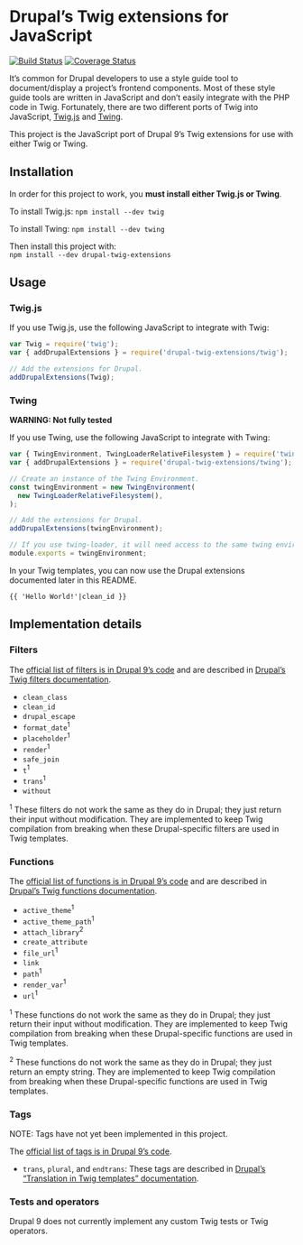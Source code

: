 # Drupal’s Twig extensions for JavaScript

[![Build Status](https://travis-ci.com/JohnAlbin/drupal-twig-extensions.svg?branch=development)](https://travis-ci.com/JohnAlbin/drupal-twig-extensions)
[![Coverage Status](https://coveralls.io/repos/JohnAlbin/drupal-twig-extensions/badge.svg?branch=development)](https://coveralls.io/r/JohnAlbin/drupal-twig-extensions?branch=development)

It’s common for Drupal developers to use a style guide tool to document/display a project’s frontend components. Most of these style guide tools are written in JavaScript and don’t easily integrate with the PHP code in Twig. Fortunately, there are two different ports of Twig into JavaScript, [Twig.js](https://github.com/twigjs/twig.js/) and [Twing](https://github.com/NightlyCommit/twing).

This project is the JavaScript port of Drupal 9’s Twig extensions for use with either Twig or Twing.

## Installation

In order for this project to work, you **must install either Twig.js or Twing**.

To install Twig.js: `npm install --dev twig`

To install Twing: `npm install --dev twing`

Then install this project with:<br />
`npm install --dev drupal-twig-extensions`

## Usage

### Twig.js

If you use Twig.js, use the following JavaScript to integrate with Twig:

```javascript
var Twig = require('twig');
var { addDrupalExtensions } = require('drupal-twig-extensions/twig');

// Add the extensions for Drupal.
addDrupalExtensions(Twig);
```

### Twing

**WARNING: Not fully tested**

If you use Twing, use the following JavaScript to integrate with Twing:

```javascript
var { TwingEnvironment, TwingLoaderRelativeFilesystem } = require('twing');
var { addDrupalExtensions } = require('drupal-twig-extensions/twing');

// Create an instance of the Twing Environment.
const twingEnvironment = new TwingEnvironment(
  new TwingLoaderRelativeFilesystem(),
);

// Add the extensions for Drupal.
addDrupalExtensions(twingEnvironment);

// If you use twing-loader, it will need access to the same twing environment.
module.exports = twingEnvironment;
```

In your Twig templates, you can now use the Drupal extensions documented later in this README.

```twig
{{ 'Hello World!'|clean_id }}
```

## Implementation details

### Filters

The [official list of filters is in Drupal 9’s code](https://api.drupal.org/api/drupal/core%21lib%21Drupal%21Core%21Template%21TwigExtension.php/function/TwigExtension%3A%3AgetFilters/9) and are described in [Drupal’s Twig filters documentation](https://www.drupal.org/docs/theming-drupal/twig-in-drupal/filters-modifying-variables-in-twig-templates).

- `clean_class`
- `clean_id`
- `drupal_escape`
- `format_date`<sup>1</sup>
- `placeholder`<sup>1</sup>
- `render`<sup>1</sup>
- `safe_join`
- `t`<sup>1</sup>
- `trans`<sup>1</sup>
- `without`

<sup>1</sup> These filters do not work the same as they do in Drupal; they just return their input without modification. They are implemented to keep Twig compilation from breaking when these Drupal-specific filters are used in Twig templates.

### Functions

The [official list of functions is in Drupal 9’s code](https://api.drupal.org/api/drupal/core%21lib%21Drupal%21Core%21Template%21TwigExtension.php/function/TwigExtension%3A%3AgetFunctions/9) and are described in [Drupal’s Twig functions documentation](https://www.drupal.org/docs/theming-drupal/twig-in-drupal/functions-in-twig-templates).

- `active_theme`<sup>1</sup>
- `active_theme_path`<sup>1</sup>
- `attach_library`<sup>2</sup>
- `create_attribute`
- `file_url`<sup>1</sup>
- `link`
- `path`<sup>1</sup>
- `render_var`<sup>1</sup>
- `url`<sup>1</sup>

<sup>1</sup> These functions do not work the same as they do in Drupal; they just return their input without modification. They are implemented to keep Twig compilation from breaking when these Drupal-specific functions are used in Twig templates.

<sup>2</sup> These functions do not work the same as they do in Drupal; they just return an empty string. They are implemented to keep Twig compilation from breaking when these Drupal-specific functions are used in Twig templates.

### Tags

NOTE: Tags have not yet been implemented in this project.

The [official list of tags is in Drupal 9’s code](https://api.drupal.org/api/drupal/core%21lib%21Drupal%21Core%21Template%21TwigExtension.php/function/TwigExtension%3A%3AgetTokenParsers/9).

- `trans`, `plural`, and `endtrans`: These tags are described in [Drupal’s “Translation in Twig templates” documentation](https://www.drupal.org/docs/8/api/translation-api/overview#s-translation-in-twig-templates).

### Tests and operators

Drupal 9 does not currently implement any custom Twig tests or Twig operators.
